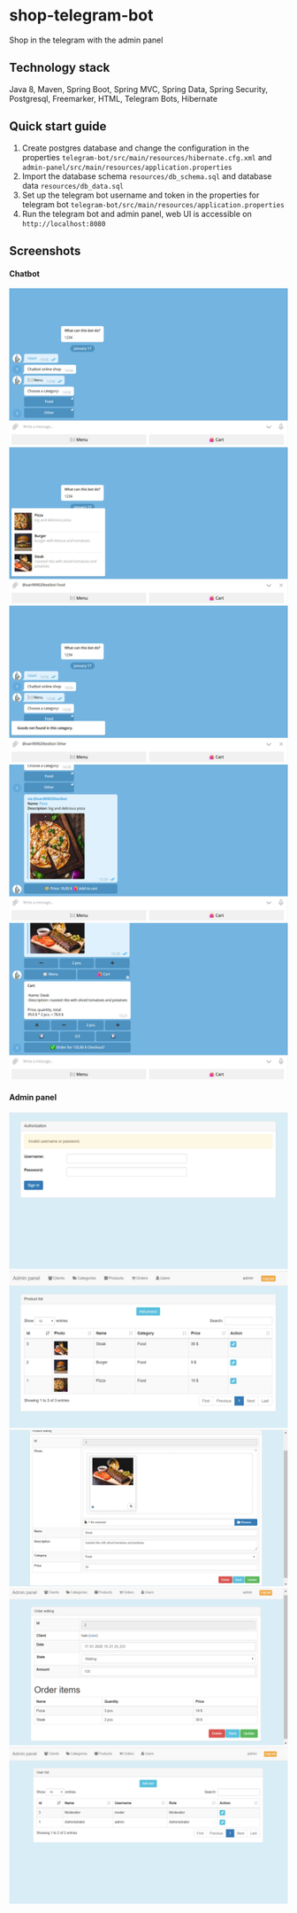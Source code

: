 # shop-telegram-bot
Shop in the telegram with the admin panel

## Technology stack
Java 8, Maven, Spring Boot, Spring MVC, Spring Data, Spring Security, Postgresql, Freemarker, HTML, Telegram Bots, Hibernate

## Quick start guide
1. Create postgres database and change the configuration in the properties `telegram-bot/src/main/resources/hibernate.cfg.xml` and `admin-panel/src/main/resources/application.properties`
2. Import the database schema `resources/db_schema.sql` and database data `resources/db_data.sql`
3. Set up the telegram bot username and token in the properties for telegram bot `telegram-bot/src/main/resources/application.properties`
4. Run the telegram bot and admin panel, web UI is accessible on `http://localhost:8080`

## Screenshots
#### Chatbot
![](images/1.jpg)
![](images/2.jpg)
![](images/3.jpg)
![](images/4.jpg)
![](images/5.jpg)
#### Admin panel
![](images/6.jpg)
![](images/7.jpg)
![](images/8.jpg)
![](images/9.jpg)
![](images/10.jpg)
